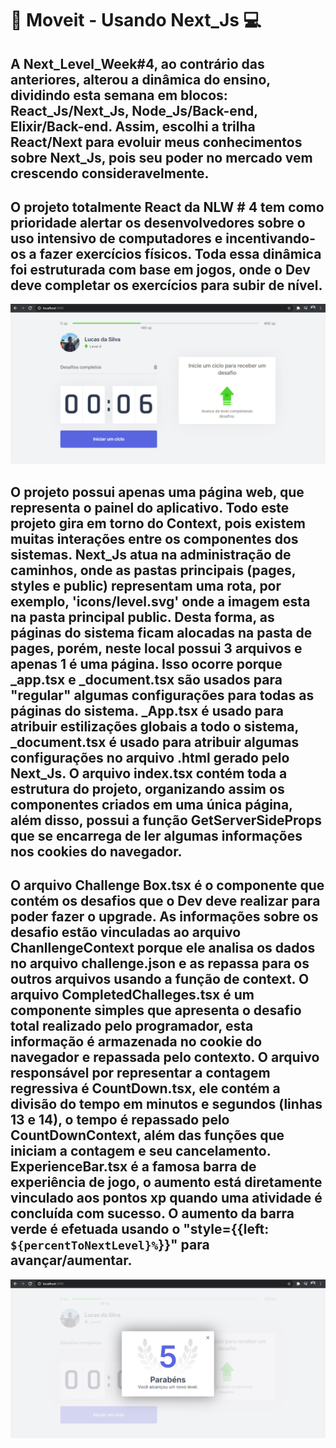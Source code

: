 # :blue_book: Moveit - Usando Next_Js :computer:

## A Next_Level_Week#4, ao contrário das anteriores, alterou a dinâmica do ensino, dividindo esta semana em blocos: React_Js/Next_Js, Node_Js/Back-end, Elixir/Back-end. Assim, escolhi a trilha React/Next para evoluir meus conhecimentos sobre Next_Js, pois seu poder no mercado vem crescendo consideravelmente.

## O projeto totalmente React da NLW # 4 tem como prioridade alertar os desenvolvedores sobre o uso intensivo de computadores e incentivando-os a fazer exercícios físicos. Toda essa dinâmica foi estruturada com base em jogos, onde o Dev deve completar os exercícios para subir de nível.

![PAGE](./README/Home_Image.png)

## O projeto possui apenas uma página web, que representa o painel do aplicativo. Todo este projeto gira em torno do Context, pois existem muitas interações entre os componentes dos sistemas. Next_Js atua na administração de caminhos, onde as pastas principais (pages, styles e public) representam uma rota, por exemplo, 'icons/level.svg' onde a imagem esta na pasta principal public. Desta forma, as páginas do sistema ficam alocadas na pasta de pages, porém, neste local possui 3 arquivos e apenas 1 é uma página. Isso ocorre porque _app.tsx e _document.tsx são usados para "regular" algumas configurações para todas as páginas do sistema. _App.tsx é usado para atribuir estilizações globais a todo o sistema, _document.tsx é usado para atribuir algumas configurações no arquivo .html gerado pelo Next_Js. O arquivo index.tsx contém toda a estrutura do projeto, organizando assim os componentes criados em uma única página, além disso, possui a função GetServerSideProps que se encarrega de ler algumas informações nos cookies do navegador.

## O arquivo Challenge Box.tsx é o componente que contém os desafios que o Dev deve realizar para poder fazer o upgrade. As informações sobre os desafio estão vinculadas ao arquivo ChanllengeContext porque ele analisa os dados no arquivo challenge.json e as repassa para os outros arquivos usando a função de context. O arquivo CompletedChalleges.tsx é um componente simples que apresenta o desafio total realizado pelo programador, esta informação é armazenada no cookie do navegador e repassada pelo contexto. O arquivo responsável por representar a contagem regressiva é CountDown.tsx, ele contém a divisão do tempo em minutos e segundos (linhas 13 e 14), o tempo é repassado pelo CountDownContext, além das funções que iniciam a contagem e seu cancelamento. ExperienceBar.tsx é a famosa barra de experiência de jogo, o aumento está diretamente vinculado aos pontos xp quando uma atividade é concluída com sucesso. O aumento da barra verde é efetuada usando o "style={{left: `${percentToNextLevel}%`}}" para avançar/aumentar.

![PAGE](./README/NextLevel.png)
